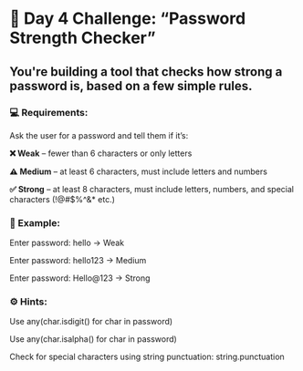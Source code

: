 # 🧠 Day 4 Challenge: “Password Strength Checker”

## You're building a tool that checks how strong a password is, based on a few simple rules.

### 💻 Requirements:
Ask the user for a password and tell them if it’s:


__❌ Weak__ – fewer than 6 characters or only letters

__⚠️ Medium__ – at least 6 characters, must include letters and numbers

__✅ Strong__ – at least 8 characters, must include letters, numbers, and special characters (!@#$%^&* etc.)

### 🧪 Example:

Enter password: hello
→ Weak

Enter password: hello123
→ Medium

Enter password: Hello@123
→ Strong

### ⚙️ Hints:
Use any(char.isdigit() for char in password)

Use any(char.isalpha() for char in password)

Check for special characters using string punctuation: string.punctuation

